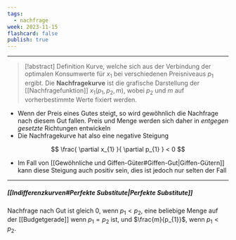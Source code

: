 ```yaml
---
tags:
  - nachfrage
week: 2023-11-15
flashcard: false
publish: true
---
```

***

> [!abstract] Definition
> Kurve, welche sich aus der Verbindung der optimalen Konsumwerte für $x_{1}$ bei verschiedenen Preisniveaus $p_{1}$ ergibt. Die **Nachfragekurve** ist die grafische Darstellung der [[Nachfragefunktion]] $x_{1}(p_{1}, p_{2}, m)$, wobei $p_{2}$ und $m$ auf vorherbestimmte Werte fixiert werden.

- Wenn der Preis eines Gutes steigt, so wird gewöhnlich die Nachfrage nach diesem Gut fallen. Preis und Menge werden sich daher in *entgegen gesetzte* Richtungen entwickeln
- Die Nachfragekurve hat also eine negative Steigung

$$
\frac{ \partial x_{1} }{ \partial p_{1} } < 0
$$

- Im Fall von [[Gewöhnliche und Giffen-Güter#Giffen-Gut|Giffen-Gütern]] kann diese Steigung auch positiv sein, dies ist jedoch nur selten der Fall

***
##### [[Indifferenzkurven#Perfekte Substitute|Perfekte Substitute]]
Nachfrage nach Gut ist gleich 0, wenn $p_{1} < p_{2}$, eine beliebige Menge auf der [[Budgetgerade]] wenn $p_{1} = p_{2}$ ist, und $\frac{m}{p_{1}}$, wenn $p_{1} < p_{2}$.